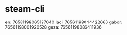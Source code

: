 # steam-cli

en: 76561198065137040
laci: 76561198044422666
gabor: 76561198001920528
geza: 76561198086411936

